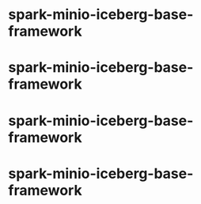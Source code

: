 # spark-minio-iceberg-base-framework
# spark-minio-iceberg-base-framework
# spark-minio-iceberg-base-framework
# spark-minio-iceberg-base-framework
